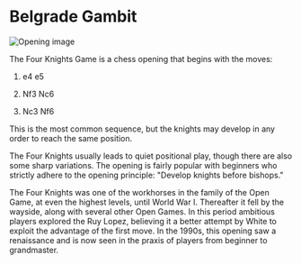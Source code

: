 # Belgrade Gambit

![Opening image](https://www.thechesswebsite.com/wp-content/uploads/2017/07/belgrade-gambit.jpg)

The Four Knights Game is a chess opening that begins with the moves:



1. e4 e5

2. Nf3 Nc6

3. Nc3 Nf6

This is the most common sequence, but the knights may develop in any order to reach the same position. 

The Four Knights usually leads to quiet positional play, though there are also some sharp variations. The opening is fairly popular with beginners who strictly adhere to the opening principle: "Develop knights before bishops."

The Four Knights was one of the workhorses in the family of the Open Game, at even the highest levels, until World War I. Thereafter it fell by the wayside, along with several other Open Games. In this period ambitious players explored the Ruy Lopez, believing it a better attempt by White to exploit the advantage of the first move. In the 1990s, this opening saw a renaissance and is now seen in the praxis of players from beginner to grandmaster.



